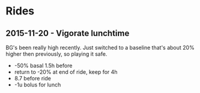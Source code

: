 # Rides

## 2015-11-20 - Vigorate lunchtime

BG's been really high recently. Just switched to a baseline that's about 20% higher then previously, so playing it safe.

- -50% basal 1.5h before
- return to -20% at end of ride, keep for 4h
- 8.7 before ride
- -1u bolus for lunch